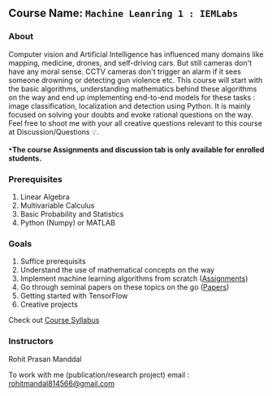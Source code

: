 ## Course Name: `Machine Leanring 1 : IEMLabs`

### About
Computer vision and Artificial Intelligence has influenced many domains like mapping, medicine, drones, and self-driving cars. But still cameras don't have any moral sense. CCTV cameras don't trigger an alarm if it sees someone drowning or detecting gun violence etc. This course will start with the basic algorithms, understanding mathematics behind these algorithms on the way and end up implementing end-to-end models for these tasks : image classification, localization and detection using Python. It is mainly focused on solving your doubts and evoke rational questions on the way. Feel free to shoot me with your all creative questions relevant to this course at Discussion/Questions 💡. <br></br>
**`*`The course Assignments and discussion tab is only available for enrolled students.**

### Prerequisites

1. Linear Algebra 
2. Multivariable Calculus
3. Basic Probability and Statistics
4. Python (Numpy) or MATLAB

### Goals

1. Suffice prerequisits 
2. Understand the use of mathematical concepts on the way
3. Implement machine learning algorithms from scratch ([Assignments](https://github.com/xiaowuc2/Machine-Learning-IEMLabs/blob/main/Assignments.md))
4. Go through seminal papers on these topics on the go ([Papers](https://github.com/xiaowuc2/Machine-Learning-IEMLabs/blob/main/Papers.md))
5. Getting started with TensorFlow
6. Creative projects

Check out [Course Syllabus]()

### Instructors
Rohit Prasan Manddal

To work with me (publication/research project) email : rohitmandal814566@gmail.com

